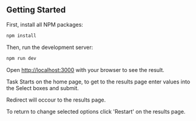 
## Getting Started

First, install all NPM packages:

```bash
npm install
```

Then, run the development server:

```bash
npm run dev
```

Open [http://localhost:3000](http://localhost:3000) with your browser to see the result.

Task Starts on the home page, to get to the results page enter values into the Select boxes and submit.

Redirect will occour to the results page. 

To return to change selected options click 'Restart' on the results page. 



